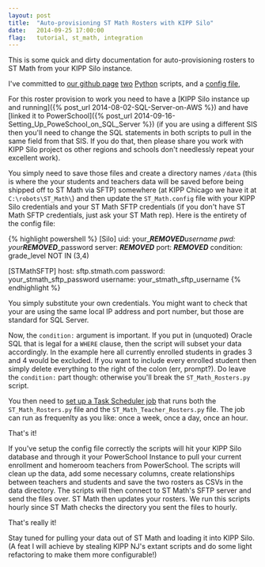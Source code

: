 ```yaml
---
layout: post
title:  "Auto-provisioning ST Math Rosters with KIPP Silo"
date:   2014-09-25 17:00:00
flag:   tutorial, st_math, integration
---
```


This is some quick and dirty documentation for auto-provisioning rosters to ST Math from your KIPP Silo instance.

I've committed to [our github page](http://www.github.com/kippdata/***REMOVED***) [two](https://github.com/kippdata/***REMOVED***/blob/master/scripts/Ed_Tech_Integrations/ST_Math/ST_Math_Rosters.py) [Python](https://github.com/kippdata/***REMOVED***/blob/master/scripts/Ed_Tech_Integrations/ST_Math/ST_Math_Teacher_Rosters.py) scripts, and a [config file](https://github.com/kippdata/***REMOVED***/blob/master/scripts/Ed_Tech_Integrations/ST_Math/ST_Math.config), 

For this roster provision to work you need to have a [KIPP Silo instance up and running]({% post_url 2014-08-02-SQL-Server-on-AWS %}) and have [linked it to PowerSchool]({% post_url 2014-09-16-Setting_Up_PoweSchool_on_SQL_Server %}) (if you are using a different SIS then you'll need to change the SQL statements in both scripts to pull in the same field from that SIS.  If  you do that, then please share you work with KIPP Silo project os other regions and schools don't needlessly repeat your excellent work).

You simply need to save those files and create a directory names `/data` (this is where the your students and teachers data will be saved before being shipped off to ST Math via SFTP) somewhere (at KIPP Chicago we have it at `C:\robots\ST_Math\`) and then update the `ST_Math.config` file with your KIPP Silo credentials and your ST Math SFTP credentials (if you don't have ST Math SFTP credentials, just ask your ST Math rep).  Here is the entirety of the config file:

{% highlight powershell %}
[Silo]
uid: your_***REMOVED***_username
pwd: your_***REMOVED***_password
server: ***REMOVED***
port: ***REMOVED***
condition: grade_level NOT IN (3,4)

[STMathSFTP]
host: sftp.stmath.com
password: your_stmath_sftp_password
username: your_stmath_sftp_username
{% endhighlight %}

You simply substitute your own credentials.  You might want to check that your are using the same local IP address and port number, but those are standard for SQL Server.

Now, the `condition:` argument is important.  If you put in (unquoted) Oracle SQL that is legal for a `WHERE` clause, then the script will subset your data accordingly.  In the example here all  currently enrolled students in grades 3 and 4 would be excluded. If you want to include every enrolled student then simply delete everything to the right of the colon (err, prompt?).  Do leave the `condition:` part though: otherwise you'll break the `ST_Math_Rosters.py` script. 

You then need to [set up a Task Scheduler job](http://technet.microsoft.com/en-us/library/cc766428.aspx) that runs both the `ST_Math_Rosters.py` file and the `ST_Math_Teacher_Rosters.py` file.  The job can run as frequenlty as you like: once a week, once a day, once an hour.   

That's it!  

If you've setup the config file correctly the scripts will hit your KIPP Silo database and through it your PowerSchool Instance to pull your current enrollment and homeroom teachers from PowerSchool.  The scripts will clean up the data, add some necessary columns, create relationships between teachers and students and save the two rosters as CSVs in the data directory.  The scripts will then connect to ST Math's SFTP server and send the files over.  ST Math then updates your rosters.  We run this scripts hourly since ST Math checks the directory you sent the files to hourly.

That's really it!

Stay tuned for pulling your data out of ST Math and loading it into KIPP Silo. (A feat I will achieve by stealing KIPP NJ's extant scripts and do some light refactoring to make them more configurable!) 